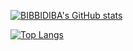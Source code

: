 [![BIBBIDIBA's GitHub stats](https://github-readme-stats.vercel.app/api?username=BIBBIDIBA&count_private=true&show_icons=true&bg_color=30,01e9bd,007cde&title_color=fff&text_color=fff&icon_color=fff)](https://github.com/anuraghazra/github-readme-stats)

[![Top Langs](https://github-readme-stats.vercel.app/api/top-langs/?username=BIBBIDIBA)](https://github.com/anuraghazra/github-readme-stats)

